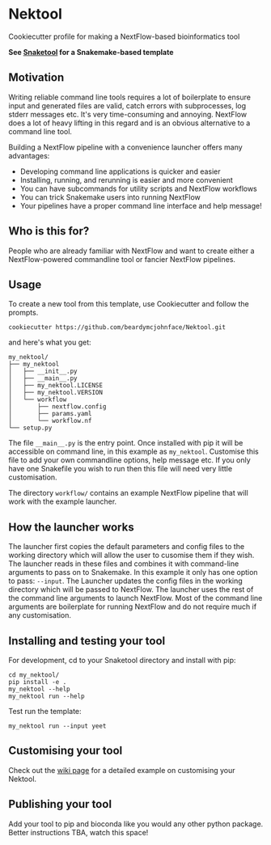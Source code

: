 # Nektool
Cookiecutter profile for making a NextFlow-based bioinformatics tool

__See [Snaketool](https://github.com/beardymcjohnface/Snaketool) for a Snakemake-based template__

## Motivation

Writing reliable command line tools requires a lot of boilerplate to ensure input and generated
files are valid, catch errors with subprocesses, log stderr messages etc. It's very time-consuming and annoying.
NextFlow does a lot of heavy lifting in this regard and is an obvious alternative to a command line tool.

Building a NextFlow pipeline with a convenience launcher offers many advantages:
- Developing command line applications is quicker and easier
- Installing, running, and rerunning is easier and more convenient
- You can have subcommands for utility scripts and NextFlow workflows
- You can trick Snakemake users into running NextFlow
- Your pipelines have a proper command line interface and help message!

## Who is this for?

People who are already familiar with NextFlow and want to create either a NextFlow-powered commandline 
tool or fancier NextFlow pipelines.

## Usage

To create a new tool from this template, use Cookiecutter and follow the prompts.

```shell
cookiecutter https://github.com/beardymcjohnface/Nektool.git
```

and here's what you get:

```text
my_nektool/
├── my_nektool
│   ├── __init__.py
│   ├── __main__.py
│   ├── my_nektool.LICENSE
│   ├── my_nektool.VERSION
│   └── workflow
│       ├── nextflow.config
│       ├── params.yaml
│       └── workflow.nf
└── setup.py
```

The file `__main__.py` is the entry point.
Once installed with pip it will be accessible on command line, in this example as `my_nektool`.
Customise this file to add your own commandline options, help message etc.
If you only have one Snakefile you wish to run then this file will need very little customisation.

The directory `workflow/` contains an example NextFlow pipeline that will work with the example launcher.

## How the launcher works

The launcher first copies the default parameters and config files to the working directory which will allow the user to 
cusomise them if they wish. The launcher reads in these files and combines it with command-line arguments to pass on to 
Snakemake. In this example it only has one option to pass: `--input`. The Launcher updates the config files in the 
working directory which will be passed to NextFlow. The launcher uses the rest of the command line arguments 
to launch NextFlow. Most of the command line arguments are boilerplate for running NextFlow and do not require much if
any customisation.

## Installing and testing your tool

For development, cd to your Snaketool directory and install with pip:

```shell
cd my_nektool/
pip install -e .
my_nektool --help
my_nektool run --help
```

Test run the template:

```shell
my_nektool run --input yeet
```

## Customising your tool

Check out the [wiki page](https://github.com/beardymcjohnface/Nektool/wiki) 
for a detailed example on customising your Nektool.

## Publishing your tool

Add your tool to pip and bioconda like you would any other python package.
Better instructions TBA, watch this space!
